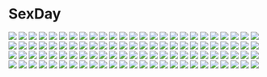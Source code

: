 # SexDay
![](https://konachan.com/image/e7bf1cac20b6ad98d8a65ab9dd884cde/Konachan.com%20-%2083842%20angel_beats%21%20gun%20nakamura_yuri%20weapon.jpg)
![](https://konachan.com/image/5bb64b1188cd3e2f9a9e28ec98a9c1f5/Konachan.com%20-%2075226%20blush%20book%20dress%20hat%20kamen_rider%20kareru_%28karluv%29%20long_hair%20mage%20moon%20parody%20patchouli_knowledge%20purple_eyes%20purple_hair%20ribbons%20touhou.jpg)
![](https://konachan.com/jpeg/387887ff2d55106c4839ec510f881352/Konachan.com%20-%20273157%20blonde_hair%20blush%20breasts%20green_eyes%20heart%20kapatarou%20long_hair%20panties%20panty_pull%20shirt_lift%20signed%20thighhighs%20twintails%20underboob%20underwear.jpg)
![](https://konachan.com/image/994b872cc0d25038a0b485adfec99c44/Konachan.com%20-%2074785%20purple_hair%20red_eyes.jpg)
![](https://konachan.com/jpeg/65cf174ef0900acb0c70e45353677d3f/Konachan.com%20-%20216497%20building%20gloves%20hat%20hatsune_miku%20headphones%20jong_tu%20shorts%20sky%20vocaloid%20waifu2x.jpg)
![](https://konachan.com/jpeg/20fa686a1eb004908161f610e798f011/Konachan.com%20-%2054028%20higurashi_no_naku_koro_ni%20orange_hair%20ryuuguu_rena%20short_hair%20transparent%20vector.jpg)
![](https://konachan.com/image/72db299a7764bd5e21b073d9bc207b50/Konachan.com%20-%20126375%20blonde_hair%20boots%20k-on%21%20karuha%20kotobuki_tsumugi%20pantyhose%20purple_eyes.jpg)
![](https://konachan.com/image/85d6ec3d08dd7b33128619af594d5933/Konachan.com%20-%20142884%20bike_shorts%20group%20loli%20male%20marui_futaba%20marui_hitoha%20marui_mitsuba%20marui_soujirou%20mitsudomoe%20shorts%20zettai_ryouiki.jpg)
![](https://konachan.com/jpeg/b745251a567b541fbb7ed4f808e7639f/Konachan.com%20-%20298250%202girls%20book%20breasts%20brown_hair%20chain%20cleavage%20gray_eyes%20magic%20original%20pointed_ears%20short_hair%20twintails%20tyouya%20yellow_eyes.jpg)
![](https://konachan.com/jpeg/d3ebf040a12da06e63c4aa339a6d5952/Konachan.com%20-%2041589%20disgaea%20flonne%20transparent%20vector.jpg)
![](https://konachan.com/jpeg/d3509e7703ebd2e2aef39f755b701740/Konachan.com%20-%20279822%20aqua_eyes%20bakuchiku%20bodysuit%20boots%20breasts%20cleavage%20garter_belt%20gloves%20gray_hair%20gun%20long_hair%20navel%20original%20ponytail%20signed%20sword%20thighhighs%20weapon.jpg)
![](https://konachan.com/image/2e4ccd4204f064dadd9d19329b7ef04f/Konachan.com%20-%20218322%20ass%20bath%20bathtub%20breasts%20camera%20dark%20gray_hair%20long_hair%20mivit%20nude%20original%20panties%20red_hair%20short_hair%20shower%20socks%20towel%20underwear%20water%20wristwear.jpg)
![](https://konachan.com/jpeg/0d88bf528e090d0b34a0bccc6c02f17c/Konachan.com%20-%20293679%20apple%20black_hair%20food%20fruit%20original%20panties%20pussy_juice%20underwear%20yellow_eyes%20yusan.jpg)
![](https://konachan.com/jpeg/613e4b7f0ee690d5201d276fba5ef081/Konachan.com%20-%20282643%205saiji%20all_male%20anus%20barefoot%20bikini%20blush%20fate_grand_order%20fate_%28series%29%20fire%20hat%20long_hair%20male%20nipple_slip%20nipples%20ponytail%20swimsuit%20trap.jpg)
![](https://konachan.com/image/b90bb8421a6d4beaad10fb18623fd73f/Konachan.com%20-%2095916%20breasts%20cait%20mabinogi%20nao%20nipples%20nude.jpg)
![](https://konachan.com/jpeg/8fe1727fefe5959f95ad6cc8bf4d1b02/Konachan.com%20-%20191191%20blue_hair%20esperanza_%28wp%29%20levi_russell%20long_hair%20mahou_shoujo_lyrical_nanoha%20mahou_shoujo_lyrical_nanoha_a%27s_the_gears_of_destiny%20red_eyes%20twintails.jpg)
![](https://konachan.com/jpeg/835e11158b268abb295d9ea5c276bcb8/Konachan.com%20-%20298880%20animal_ears%20ass%20bed%20blonde_hair%20brown_eyes%20bunny_ears%20bunnygirl%20granblue_fantasy%20headband%20milli_little%20panties%20signed%20tail%20underwear%20wristwear.jpg)
![](https://konachan.com/image/65adb7f22f72241363c452e07d2d1675/Konachan.com%20-%2094030%20aoi_nagisa%20hanazono_shizuma%20strawberry_panic.jpg)
![](https://konachan.com/jpeg/e7f8f103fef6db775892a4ce236f3d13/Konachan.com%20-%2067601%20all_male%20male%20namine_ritsu%20trap%20utau.jpg)
![](https://konachan.com/image/e6c67c8b26432203d1e241ab26f3abe5/Konachan.com%20-%2046494%20hiizumi_akina%20isone_kotoha%20nanami_ao%20yarisakura_hime%20yozakura_quartet.jpg)
![](https://konachan.com/image/1118b832fb76eed806d98293cbaa4e42/Konachan.com%20-%20162289%20blonde_hair%20blue_eyes%20dress%20flowers%20medicine_melancholy%20nekominase%20ribbons%20touhou.jpg)
![](https://konachan.com/image/9d2a947faff8c5f498cf9fb26cfd1e5b/Konachan.com%20-%2076965%20bed%20breasts%20bunnygirl%20cleavage%20close%20nipple_slip%20reisen_udongein_inaba%20topless%20touhou.jpg)
![](https://konachan.com/jpeg/ddc555fcd40de604ee304305ba546892/Konachan.com%20-%20137670%20bed%20blonde_hair%20blush%20breasts%20censored%20game_cg%20koiimo_sweet_days%20kyoukain_yurika%20long_hair%20nipples%20purple_eyes%20pussy%20pussy_juice%20sakana.jpg)
![](https://konachan.com/image/edec482cfb455fe5cb26b89d3601184f/Konachan.com%20-%2036063%20tagme.jpg)
![](https://konachan.com/image/e539a80e381315ff4c44661c0441e5f5/Konachan.com%20-%2063497%20censored%20favorite%20game_cg%20hoshizora_no_memoria%20tagme.jpg)
![](https://konachan.com/image/d50588fad24f72c8986ace00910bce7d/Konachan.com%20-%2093607%20dress%20ichinose_%28sorario%29%20megurine_luka%20petals%20pink_hair%20vocaloid.jpg)
![](https://konachan.com/image/861bcd9fb5c4f15cd9bec6c3cb56b389/Konachan.com%20-%2062791%20black_cat%20eve%20train_heartnet.jpg)
![](https://konachan.com/image/5710e08d26cc8f761de25c100ca72402/Konachan.com%20-%20227612%20blue_eyes%20blue_hair%20breasts%20cleavage%20collar%20el-zheng%20headdress%20maid%20rem_%28re%3Azero%29%20re%3Azero_kara_hajimeru_isekai_seikatsu%20short_hair%20wink.jpg)
![](https://konachan.com/jpeg/7b94a3fa08169d446731dac617d474a1/Konachan.com%20-%20110580%20ass%20breasts%20brown_eyes%20brown_hair%20corset%20garter_belt%20gloves%20long_hair%20muv-luv%20nipples%20nopan%20purple_eyes%20purple_hair%20stockings%20thighhighs%20topless.jpg)
![](https://konachan.com/image/3928e6a53b72d6da2e3424a50e2daf84/Konachan.com%20-%2036849%20code_geass%20fate_testarossa%20mahou_shoujo_lyrical_nanoha%20mahou_shoujo_lyrical_nanoha_strikers%20parody%20reinforce_zwei%20takamachi_nanoha%20yagami_hayate.jpg)
![](https://konachan.com/image/b040cd2bdc4246cf32f6da7313693bde/Konachan.com%20-%2051992%20doll%20rozen_maiden%20suiseiseki.jpg)
![](https://konachan.com/image/444680eb8623cf422e9cff2ca5f6beb4/Konachan.com%20-%2021901%20azumanga_daioh%20chihiro_%28azumanga_daioh%29.jpg)
![](https://konachan.com/image/8deca8e576119693265cce8c13878725/Konachan.com%20-%20126246%20blonde_hair%20blue_eyes%20braids%20ia%20long_hair%20pink_hair%20saine_%28artist%29%20skirt%20vocaloid.jpg)
![](https://konachan.com/image/b73fe12056e94e158766a4142aa99914/Konachan.com%20-%20152084%20g_yuusuke%20japanese_clothes%20jpeg_artifacts%20tagme.jpg)
![](https://konachan.com/jpeg/2354ad44fc62bc28094600ee025822d6/Konachan.com%20-%20225037%20aqua_eyes%20brown_hair%20game_cg%20japanese_clothes%20kobuichi%20long_hair%20male%20senren_banka%20short_hair%20tomotake_yoshino%20white_hair%20yukata%20yuzusoft.jpg)
![](https://konachan.com/jpeg/c2b99bc63ab1c4cee5010625e20d9f30/Konachan.com%20-%20124320%20blonde_hair%20blue_eyes%20breasts%20cleavage%20game_cg%20kazamatsuri_mana%20male%20manatsu_no_yoru_no_yuki_monogatari%20mikeou%20twintails.jpg)
![](https://konachan.com/jpeg/46817d06ae75f4d678385ea3fa7842b8/Konachan.com%20-%2043904%20blonde_hair%20hat%20koihime_musou%20red_eyes%20ribbons%20shokatsuryou%20skirt%20stockings.jpg)
![](https://konachan.com/jpeg/8878f592482250a6f4bb81d0f5f8f112/Konachan.com%20-%20246877%20anthropomorphism%20baffu%20breasts%20brown_hair%20japanese_clothes%20kantai_collection%20kongou_%28kancolle%29%20long_hair%20no_bra%20nopan%20purple_eyes%20thighhighs.jpg)
![](https://konachan.com/image/b510067316291190434e7c08c67ea8e1/Konachan.com%20-%2018605%20pia_carrot.jpg)
![](https://konachan.com/jpeg/7a8162917e27eac049436164ccda77ea/Konachan.com%20-%2062666%20blonde_hair%20blue_eyes%20canvas2_niji_iro_no_sketch%20housen_elis%20long_hair%20nanao_naru%20thighhighs.jpg)
![](https://konachan.com/jpeg/85201364dc3e66c10de73eca5999cf91/Konachan.com%20-%20145238%20bed%20blush%20breasts%20brown_eyes%20fingering%20game_cg%20long_hair%20mutou_kurihito%20navel%20nipples%20panties%20pink_hair%20sena_miyuki%20sphere%20topless%20underwear%20wet.jpg)
![](https://konachan.com/jpeg/89570959e2ee8e72bbce01c55870cb86/Konachan.com%20-%20224996%20anthropomorphism%20fubuki_%28kancolle%29%20kantai_collection%20mku%20mutsuki_%28kancolle%29%20yuudachi_%28kancolle%29.jpg)
![](https://konachan.com/jpeg/17b3e6725ab4f9f78f8efdb38a646be1/Konachan.com%20-%20243837%20blue_eyes%20long_hair%20navel%20original%20petals%20rain%20saya_%28mychristian2%29%20school_uniform%20skirt%20tie%20umbrella%20water%20white_hair.jpg)
![](https://konachan.com/jpeg/c8b121ad0768bbbe61fee0bebc0ec323/Konachan.com%20-%20110266%20blue_hair%20brown_hair%20game_cg%20gray_hair%20green_hair%20hiiragi_tsukino%20hisagihara_ui%20pointed_ears%20red_hair%20tenmaso%20tsubaki_nazuna%20whirlpool%20wink.jpg)
![](https://konachan.com/jpeg/999100b9eb6c7deb8f3216208acf2390/Konachan.com%20-%20124236%20hatsune_miku%20long_hair%20red_eyes%20shinkai_summit_%28vocaloid%29%20twintails%20vocaloid.jpg)
![](https://konachan.com/image/d304d6b2e6ba7f002694277362dd9768/Konachan.com%20-%20204485%20anthropomorphism%20kantai_collection%20shimakaze_%28kancolle%29%20skirt%20sky%20thighhighs%20underboob%20vashaps2%20water.jpg)
![](https://konachan.com/image/7da7480e53759e14e9b14856380ec65f/Konachan.com%20-%20144976%20beach%20bikini%20blonde_hair%20breasts%20cleavage%20fuyuno_haruaki%20glasses%20group%20male%20navel%20original%20purple_eyes%20swimsuit.jpg)
![](https://konachan.com/image/9d6d6264c968943385f149b2a57826fd/Konachan.com%20-%2086074%20aqua_eyes%20aqua_hair%20hatsune_miku%20thighhighs%20tie%20twintails%20vocaloid.jpg)
![](https://konachan.com/image/a577b261cfc90bce49d6122661a6139b/Konachan.com%20-%2052928%20ayanami_rei%20neon_genesis_evangelion%20takeshi_okazaki.jpg)
![](https://konachan.com/jpeg/fefcf4f9bb9ed4e23f41dc407e0960d8/Konachan.com%20-%20167275%20aircraft%20barefoot%20clouds%20dress%20grass%20green_hair%20hatsune_miku%20long_hair%20ren-0%20summer_dress%20twintails%20vocaloid.jpg)
![](https://konachan.com/image/c3c427a7b146bf0d8ad12dd70279031e/Konachan.com%20-%2056843%20blonde_hair%20breasts%20cleavage%20erect_nipples%20glasses%20mobile_suit_gundam%20mobile_suit_gundam_00%20nipples%20panties%20tadano_akira%20underwear.jpg)
![](https://konachan.com/jpeg/7802a995a706daab67de75eeb2a02e65/Konachan.com%20-%2097343%20gray_hair%20industrial%20kannagi_noel%20kishida_mel%20panties%20sora_no_woto%20thighhighs%20underwear.jpg)
![](https://konachan.com/jpeg/fb6d605faf2b9472b4353c568bf1958f/Konachan.com%20-%2091817%20animal_ears%20blush%20catgirl%20gokou_ruri%20haiyuni%20ore_no_imouto_ga_konna_ni_kawaii_wake_ga_nai%20tail%20white.jpg)
![](https://konachan.com/jpeg/7446e37252d0d6013af94194e9ec4d97/Konachan.com%20-%20238799%20bicolored_eyes%20blush%20breasts%20brown_hair%20doll%20headdress%20lolita_fashion%20long_hair%20nipples%20noumin%20panties%20rozen_maiden%20suiseiseki%20underwear%20undressing.jpg)
![](https://konachan.com/image/b9f3c9d23b5edce770a0912c4c1ba97d/Konachan.com%20-%2040098%20blush%20brown_hair%20galge.com%20ken_ryoumoto%20logo%20loli%20no_bra%20open_shirt%20pajamas%20panties%20teddy_bear%20underwear.jpg)
![](https://konachan.com/jpeg/d2393bb65f7ea0521ec730358037e157/Konachan.com%20-%20232692%20anchor%20armor%20boots%20bow%20brown_hair%20chain%20clockwork_planet%20dress%20loli%20pantyhose%20red_eyes%20short_hair%20teddy_bear%20yomena.jpg)
![](https://konachan.com/jpeg/0b450f35a9ff817e78b3c55bc9cab7e7/Konachan.com%20-%20214327%20akabeisoft3%20akizora_momiji%20animal%20cat%20game_cg%20hataraku_otona_no_ren%27ai_jijou%20moon%20night%20scarf%20skirt%20snow%20thighhighs%20tree%20zettai_ryouiki.jpg)
![](https://konachan.com/jpeg/cafa14f5d1fea51df1ab51e9bb23df77/Konachan.com%20-%20129133%20blush%20breasts%20brown_hair%20game_cg%20giga%20hotchkiss%20mikage_shizuku%20mikoto_akemi%20nipples%20pantyhose%20school_uniform.jpg)
![](https://konachan.com/image/8179c50448b524ce567df48d156117e1/Konachan.com%20-%20161394%202girls%20apron%20blue_hair%20blush%20bow%20breasts%20cleavage%20fujiwara_no_mokou%20gray_hair%20kamishirasawa_keine%20long_hair%20nikonikosiro%20open_shirt%20pink_eyes%20touhou.jpg)
![](https://konachan.com/image/1e45ee1be127d1c01b5878d974e71349/Konachan.com%20-%2020065%20ikkitousen%20sonsaku_hakufu.jpg)
![](https://konachan.com/image/7f64b3583665d556a72e9f5e0639d20c/Konachan.com%20-%2057038%20hatsune_miku%20kagamine_len%20kagamine_rin%20kazune_%28baumkuchen%29%20male%20polychromatic%20vocaloid.jpg)
![](https://konachan.com/jpeg/728c921f7754153bdf97d1e4ab24310c/Konachan.com%20-%2085533%20chibi%20inubashiri_momiji%20myon%20touhou%20wolfgirl%20yume_shokunin.jpg)
![](https://konachan.com/image/2c8c51a3f08b6e092073efec24f40c02/Konachan.com%20-%20100422%20all_male%20kagamine_len%20male%20mukkun%20vocaloid.jpg)
![](https://konachan.com/jpeg/40b20f504215a78162bae27f6f83b4ec/Konachan.com%20-%20121157%20game_cg%20mashiro_summer%20yasaka_chihiru.jpg)
![](https://konachan.com/image/6506ea50738d7e16c9760a413eb8779e/Konachan.com%20-%2013648%20food%20littlewitch%20oyari_ashito%20quartett%21.jpg)
![](https://konachan.com/image/66f12e233e58b16ab59a1281a3d42812/Konachan.com%20-%20192530%20aircraft%20black_hair%20blue_eyes%20building%20car%20city%20clouds%20glasses%20gun%20long_hair%20original%20phone%20polychromatic%20rain%20skirt%20sky%20thighhighs%20water%20weapon.jpg)
![](https://konachan.com/image/52fb6d5eeed4f3a8ff576b26a5dd1209/Konachan.com%20-%2068190%20breasts%20cleavage%20freezing%20garter_belt%20ingrid_bernstein%20kim_kwang-hyun%20open_shirt%20panties%20stockings%20underwear.jpg)
![](https://konachan.com/jpeg/10154c8065181785cbd965b16930d40b/Konachan.com%20-%20272713%20anthropomorphism%20brown_eyes%20green_hair%20kantai_collection%20ponytail%20scarf%20short_hair%20wachi_%28hati1186%29%20yuubari_%28kancolle%29.jpg)
![](https://konachan.com/image/7145d18cbd12f3a789d9fb7d551882bb/Konachan.com%20-%20133018%20blue%20hatsune_miku%20keishi%20polychromatic%20vocaloid.jpg)
![](https://konachan.com/jpeg/b00a43c1a726e16e51f474e8003756bd/Konachan.com%20-%20154572%20akemi_homura%20animal_ears%20konatsu_miyu%20mahou_shoujo_madoka_magica%20white.jpg)
![](https://konachan.com/image/baea914c3b57437641bb125d021311c3/Konachan.com%20-%20110047%20bikini%20blue_eyes%20original%20sakakidani%20swim_ring%20swimsuit.jpg)
![](https://konachan.com/jpeg/0a25e972a2113dbdc0a0771303cece03/Konachan.com%20-%20299742%20cameltoe%20demon%20flowers%20horns%20loli%20long_hair%20original%20petals%20red_hair%20ribbons%20rose%20scan%20spread_legs%20succubus%20swimsuit%20tail%20thighhighs%20twintails.jpg)
![](https://konachan.com/image/f406553cb986438be6def0caf4fd99bc/Konachan.com%20-%20259900%20aliasing%20black_hair%20blue_eyes%20close%20gochou_%28atemonai_heya%29%20gradient%20headphones%20long_hair%20original%20phone%20scarf%20school_uniform%20twintails.jpg)
![](https://konachan.com/jpeg/12f8f2427db0429c2142afad47aed320/Konachan.com%20-%20294161%20bike_shorts%20blonde_hair%20heart%20kagamine_rin%20kneehighs%20kuroi_%28liar-player%29%20school_uniform%20short_hair%20shorts%20signed%20skirt%20vocaloid%20wink.jpg)
![](https://konachan.com/jpeg/3b96a9af83182bf348be0c52a9bff09c/Konachan.com%20-%20163126%20amy_%28suisei_no_gargantia%29%20hobii_%28lebataka08%29%20ledo_%28suisei_no_gargantia%29%20suisei_no_gargantia.jpg)
![](https://konachan.com/image/8f85840fe23c627d0e91d08f5c820992/Konachan.com%20-%20135662%20bed%20blush%20d_chara_mail%20dmm%20maid%20minatsuki_arumi%20panties%20skirt%20skirt_lift%20stockings%20thighhighs%20underwear.jpg)
![](https://konachan.com/image/8e5fc0cacf40cedba6627deaa0829e04/Konachan.com%20-%20220953%20brown_hair%20cherry_blossoms%20flowers%20helther%20japanese_clothes%20kimono%20original%20red_eyes%20umbrella.jpg)
![](https://konachan.com/image/adb8dff423ffe40ded1be103346fca1c/Konachan.com%20-%20226790%20emilia_%28re%3Azero%29%20puck%20re%3Azero_kara_hajimeru_isekai_seikatsu%20tagme_%28artist%29.jpg)
![](https://konachan.com/image/c099de7cc8dd8e353e0e0cd0cf71f54e/Konachan.com%20-%2034368%20blue_eyes%20clannad%20gray_hair%20headband%20key%20logo%20long_hair%20sakagami_tomoyo%20zoom_layer.jpg)
![](https://konachan.com/image/c523ffd35f01c2dd8ec2b3fdde89ea9d/Konachan.com%20-%20161606%20aqua_hair%20dress%20green_eyes%20hatsune_miku%20lolita_fashion%20long_hair%20sara_tuki%20twintails%20vocaloid.jpg)
![](https://konachan.com/image/34bebcc114a17f531b2904e0c0b78902/Konachan.com%20-%2011232%20blonde_hair%20bra%20chrono_crusade%20green_eyes%20panties%20rosette_christopher%20stockings%20underwear.jpg)
![](https://konachan.com/image/f78032f3b7f17b87d28174a7d96064b9/Konachan.com%20-%20104332%20animal_ears%20blue_hair%20foxgirl%20nude%20sakura_koharu%20tail%20wet.jpg)
![](https://konachan.com/jpeg/c959b56425ddd3fbcec991e9153f0ed0/Konachan.com%20-%20279393%20aoba_erika%20blush%20catgirl%20green_eyes%20male%20nekogami-sama_to_nanatsuboshi_-imouto_no_ane-%20panties%20skirt%20suimya%20underwear.jpg)
![](https://konachan.com/image/01ee1cd4eb3ce28624377b55071e3902/Konachan.com%20-%2010447%20beach%20ichimonji_mutsuki%20sanzein_yayoi%20swimsuit.jpg)
![](https://konachan.com/jpeg/d780f1ffa53249f2e2397668c4b3154c/Konachan.com%20-%2073893%20apron%20aqua_eyes%20aqua_hair%20fang%20kakesu%20naked_apron%20original%20twintails.jpg)
![](https://konachan.com/image/fa6a8fefd10aeb2cfeaf03ecbdd4c6a7/Konachan.com%20-%20226978%20all_male%20armor%20blonde_hair%20cape%20elbow_gloves%20fuu_takara%20gloves%20green_eyes%20male%20military%20oscar_dragonia%20short_hair%20space%20stars%20sword%20uniform%20weapon.jpg)
![](https://konachan.com/image/ff6cd3355d36ac964404c7d3987a18dc/Konachan.com%20-%20144374%20akaza_akari%20apron%20blush%20brown_eyes%20brown_hair%20clouds%20crossover%20crying%20heart%20long_hair%20red_hair%20short_hair%20sky%20tears%20tree%20wink%20yuru_yuri%20yuuki_asuna.jpg)
![](https://konachan.com/image/56724f015926a4cba6450ad76242f611/Konachan.com%20-%2015788%20blue_eyes%20brown_hair%20long_hair%20shingetsutan_tsukihime%20tohno_akiha.jpg)
![](https://konachan.com/jpeg/006e83913709917172e327e65c0988e0/Konachan.com%20-%20292013%20blonde_hair%20blue_eyes%20blush%20breasts%20dokomon%20long_hair%20nipples%20nude%20original%20white.jpg)
![](https://konachan.com/image/cce4a13468ef45cebefad266b09c7b12/Konachan.com%20-%20135335%20anus%20ass%20blush%20censored%20green_eyes%20ikaros%20kikurage%20panties%20pink_hair%20pussy%20pussy_juice%20sora_no_otoshimono%20thighhighs%20underwear%20wings.jpg)
![](https://konachan.com/image/0ec39315feaa60ab6fdbd7497e80da4f/Konachan.com%20-%2077924%20bike_shorts%20blue_hair%20hat%20kawashiro_nitori%20short_hair%20shorts%20touhou%20twintails.jpg)
![](https://konachan.com/image/dbc6fd5403ca78894c493c0b32cb485d/Konachan.com%20-%205682%20aquaplus%20kousaka_tamaki%20leaf%20to_heart%20to_heart_2.jpg)
![](https://konachan.com/image/0dd3230762e0c78a5356fd1c2226bff1/Konachan.com%20-%206237%20bikini%20blue_eyes%20blue_hair%20brown_eyes%20brown_hair%20fumio%20glasses%20green_eyes%20green_hair%20navel%20ribbons%20sakura_chika%20sorauta%20swimsuit%20yuunagi_mio.jpg)
![](https://konachan.com/jpeg/29f3b6c903312cf43a6bb27046f6304f/Konachan.com%20-%20182130%20black_hair%20blush%20breasts%20eufonie%20game_cg%20kamishiro_touko%20koiken_otome%20koiken_otome_revive%20navel%20nipples%20panties%20spread_legs%20tateha%20underwear.jpg)
![](https://konachan.com/jpeg/d82d6731317e16465bde68e4305b8983/Konachan.com%20-%20303971%20aqua_eyes%20blush%20cube%20game_cg%20gray_hair%20kami-sama_no_you_na_kimi_e%20kantoku%20long_hair%20navel%20ponytail%20skirt%20techgirl%20tsukuyomi_%28kamikimi%29%20wristwear.jpg)
![](https://konachan.com/image/0532fe18db5bfc47b0eacbe998a80fc2/Konachan.com%20-%2068503%20hatsune_miku%20twintails%20vocaloid.jpg)
![](https://konachan.com/jpeg/be4e431d83ff5a3d09dfaf730675fabc/Konachan.com%20-%2058300%20code_geass%20lelouch_lamperouge%20male%20nunnally_lamperouge.jpg)
![](https://konachan.com/jpeg/5289d3452fbf11154c718675aa23300e/Konachan.com%20-%20213513%202girls%20animal%20anmi%20aqua_eyes%20bird%20breasts%20brown_hair%20cleavage%20hat%20long_hair%20original%20school_uniform%20twins%20water.jpg)
![](https://konachan.com/image/31904394c4e2d992033790d6385f4549/Konachan.com%20-%20176853%20aogiri_%28al-qalam%29%20black_eyes%20black_hair%20dress%20original%20pantyhose%20ponytail%20tree.jpg)
![](https://konachan.com/image/7f613c60c27c2e2ef798c635a8386029/Konachan.com%20-%20252809%20blonde_hair%20dress%20elbow_gloves%20gloves%20gray_hair%20group%20long_hair%20ponytail%20purple_eyes%20purple_hair%20song_ren%20twintails.jpg)
